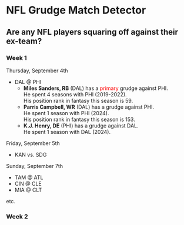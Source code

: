 # NFL Grudge Match Detector
## Are any NFL players squaring off against their ex-team?
### Week 1
Thursday, September 4th  
- DAL @ PHI
  - **Miles Sanders, RB** (DAL) has a <span style="color: red;">primary</span> grudge against PHI.<br/> He spent 4 seasons with PHI (2019-2022).<br/> His position rank in fantasy this season is 59.
  - **Parris Campbell, WR** (DAL) has a grudge against PHI.<br/> He spent 1 season with PHI (2024).<br/> His position rank in fantasy this season is 153.
  - **K.J. Henry, DE** (PHI) has a grudge against DAL.<br/> He spent 1 season with DAL (2024).

Friday, September 5th  
- KAN vs. SDG  

Sunday, September 7th  
- TAM @ ATL
- CIN @ CLE
- MIA @ CLT

etc.   
### Week 2


